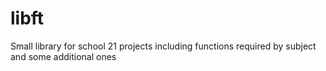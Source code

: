 # libft
Small library for school 21 projects including functions required by subject and some additional ones
